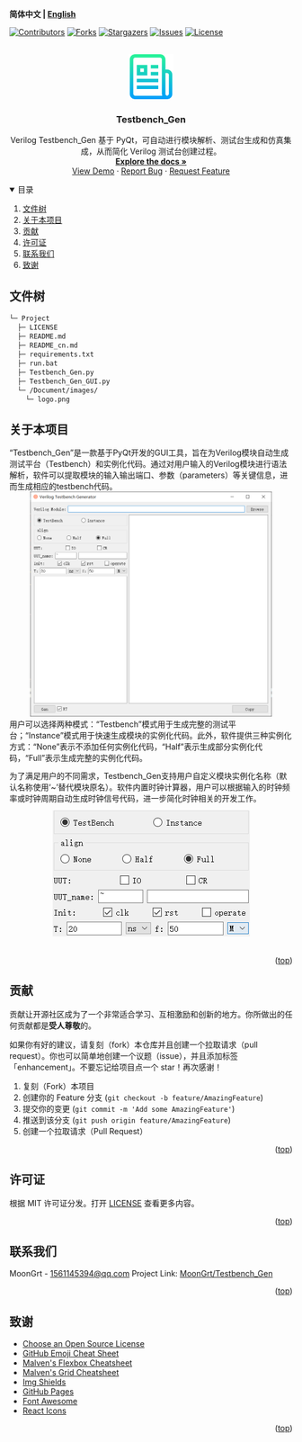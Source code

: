 **简体中文 | [English](README.md)**
<div id="top"></div>

[![Contributors][contributors-shield]][contributors-url]
[![Forks][forks-shield]][forks-url]
[![Stargazers][stars-shield]][stars-url]
[![Issues][issues-shield]][issues-url]
[![License][license-shield]][license-url]


<!-- PROJECT LOGO -->
<br />
<div align="center">
    <a href="https://github.com/MoonGrt/Testbench_Gen">
    <img src="Document/images/logo.png" alt="Logo" width="80" height="80">
    </a>
<h3 align="center">Testbench_Gen</h3>
    <p align="center">
    Verilog Testbench_Gen 基于 PyQt，可自动进行模块解析、测试台生成和仿真集成，从而简化 Verilog 测试台创建过程。
    <br />
    <a href="https://github.com/MoonGrt/Testbench_Gen"><strong>Explore the docs »</strong></a>
    <br />
    <a href="https://github.com/MoonGrt/Testbench_Gen">View Demo</a>
    ·
    <a href="https://github.com/MoonGrt/Testbench_Gen/issues">Report Bug</a>
    ·
    <a href="https://github.com/MoonGrt/Testbench_Gen/issues">Request Feature</a>
    </p>
</div>




<!-- CONTENTS -->
<details open>
  <summary>目录</summary>
  <ol>
    <li><a href="#文件树">文件树</a></li>
    <li>
      <a href="#关于本项目">关于本项目</a>
      <ul>
      </ul>
    </li>
    <li><a href="#贡献">贡献</a></li>
    <li><a href="#许可证">许可证</a></li>
    <li><a href="#联系我们">联系我们</a></li>
    <li><a href="#致谢">致谢</a></li>
  </ol>
</details>





<!-- 文件树 -->
## 文件树

```
└─ Project
  ├─ LICENSE
  ├─ README.md
  ├─ README_cn.md
  ├─ requirements.txt
  ├─ run.bat
  ├─ Testbench_Gen.py
  ├─ Testbench_Gen_GUI.py
  └─ /Document/images/
    └─ logo.png
```



<!-- 关于本项目 -->
## 关于本项目

<p style=" margin-top:0px; margin-bottom:0px; margin-left:0px; margin-right:0px; -qt-block-indent:0; text-indent:0px;">“Testbench_Gen”是一款基于PyQt开发的GUI工具，旨在为Verilog模块自动生成测试平台（Testbench）和实例化代码。通过对用户输入的Verilog模块进行语法解析，软件可以提取模块的输入输出端口、参数（parameters）等关键信息，进而生成相应的testbench代码。</p>
<p align="center" style=" margin-top:0px; margin-bottom:0px; margin-left:0px; margin-right:0px; -qt-block-indent:0; text-indent:0px;"><img src="Document/images/Testbench_Gen.png" height="400" /></p>
<p style=" margin-top:0px; margin-bottom:0px; margin-left:0px; margin-right:0px; -qt-block-indent:0; text-indent:0px;">用户可以选择两种模式：“Testbench”模式用于生成完整的测试平台；“Instance”模式用于快速生成模块的实例化代码。此外，软件提供三种实例化方式：“None”表示不添加任何实例化代码，“Half”表示生成部分实例化代码，“Full”表示生成完整的实例化代码。</p>
<p style=" margin-top:12px; margin-bottom:12px; margin-left:0px; margin-right:0px; -qt-block-indent:0; text-indent:0px;">为了满足用户的不同需求，Testbench_Gen支持用户自定义模块实例化名称（默认名称使用‘~’替代模块原名）。软件内置时钟计算器，用户可以根据输入的时钟频率或时钟周期自动生成时钟信号代码，进一步简化时钟相关的开发工作。</p>
<p align="center" style=" margin-top:0px; margin-bottom:0px; margin-left:0px; margin-right:0px; -qt-block-indent:0; text-indent:0px;"><img src="Document/images/Setting.png" /></p>
<p style="-qt-paragraph-type:empty; margin-top:0px; margin-bottom:0px; margin-left:0px; margin-right:0px; -qt-block-indent:0; text-indent:0px;"><br /></p></body></html>
<p align="right">(<a href="#top">top</a>)</p>



<!-- 贡献 -->
## 贡献

贡献让开源社区成为了一个非常适合学习、互相激励和创新的地方。你所做出的任何贡献都是**受人尊敬**的。

如果你有好的建议，请复刻（fork）本仓库并且创建一个拉取请求（pull request）。你也可以简单地创建一个议题（issue），并且添加标签「enhancement」。不要忘记给项目点一个 star！再次感谢！

1. 复刻（Fork）本项目
2. 创建你的 Feature 分支 (`git checkout -b feature/AmazingFeature`)
3. 提交你的变更 (`git commit -m 'Add some AmazingFeature'`)
4. 推送到该分支 (`git push origin feature/AmazingFeature`)
5. 创建一个拉取请求（Pull Request）
<p align="right">(<a href="#top">top</a>)</p>



<!-- 许可证 -->
## 许可证

根据 MIT 许可证分发。打开 [LICENSE](LICENSE) 查看更多内容。
<p align="right">(<a href="#top">top</a>)</p>



<!-- 联系我们 -->
## 联系我们

MoonGrt - 1561145394@qq.com
Project Link: [MoonGrt/Testbench_Gen](https://github.com/MoonGrt/Testbench_Gen)

<p align="right">(<a href="#top">top</a>)</p>



<!-- 致谢 -->
## 致谢
* [Choose an Open Source License](https://choosealicense.com)
* [GitHub Emoji Cheat Sheet](https://www.webpagefx.com/tools/emoji-cheat-sheet)
* [Malven's Flexbox Cheatsheet](https://flexbox.malven.co/)
* [Malven's Grid Cheatsheet](https://grid.malven.co/)
* [Img Shields](https://shields.io)
* [GitHub Pages](https://pages.github.com)
* [Font Awesome](https://fontawesome.com)
* [React Icons](https://react-icons.github.io/react-icons/search)
<p align="right">(<a href="#top">top</a>)</p>




<!-- MARKDOWN LINKS & Document/images -->
<!-- https://www.markdownguide.org/basic-syntax/#reference-style-links -->
[contributors-shield]: https://img.shields.io/github/contributors/MoonGrt/Testbench_Gen.svg?style=for-the-badge
[contributors-url]: https://github.com/MoonGrt/Testbench_Gen/graphs/contributors
[forks-shield]: https://img.shields.io/github/forks/MoonGrt/Testbench_Gen.svg?style=for-the-badge
[forks-url]: https://github.com/MoonGrt/Testbench_Gen/network/members
[stars-shield]: https://img.shields.io/github/stars/MoonGrt/Testbench_Gen.svg?style=for-the-badge
[stars-url]: https://github.com/MoonGrt/Testbench_Gen/stargazers
[issues-shield]: https://img.shields.io/github/issues/MoonGrt/Testbench_Gen.svg?style=for-the-badge
[issues-url]: https://github.com/MoonGrt/Testbench_Gen/issues
[license-shield]: https://img.shields.io/github/license/MoonGrt/Testbench_Gen.svg?style=for-the-badge
[license-url]: https://github.com/MoonGrt/Testbench_Gen/blob/master/LICENSE

